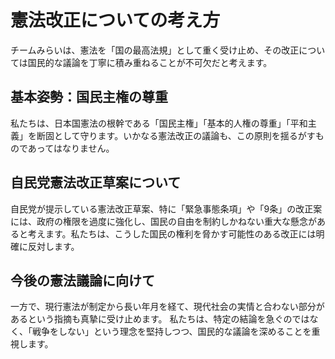 # 憲法改正についての考え方

チームみらいは、憲法を「国の最高法規」として重く受け止め、その改正については国民的な議論を丁寧に積み重ねることが不可欠だと考えます。

## 基本姿勢：国民主権の尊重
私たちは、日本国憲法の根幹である「国民主権」「基本的人権の尊重」「平和主義」を断固として守ります。いかなる憲法改正の議論も、この原則を揺るがすものであってはなりません。

## 自民党憲法改正草案について
自民党が提示している憲法改正草案、特に「緊急事態条項」や「9条」の改正案には、政府の権限を過度に強化し、国民の自由を制約しかねない重大な懸念があると考えます。私たちは、こうした国民の権利を脅かす可能性のある改正には明確に反対します。

## 今後の憲法議論に向けて
一方で、現行憲法が制定から長い年月を経て、現代社会の実情と合わない部分があるという指摘も真摯に受け止めます。
私たちは、特定の結論を急ぐのではなく、「戦争をしない」という理念を堅持しつつ、国民的な議論を深めることを重視します。